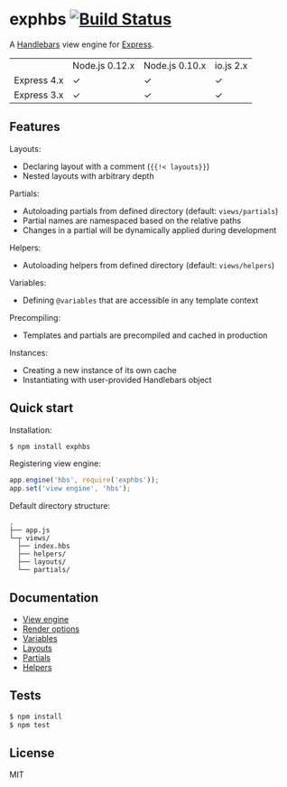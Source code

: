 # exphbs [![Build Status](https://travis-ci.org/gnowoel/exphbs.svg?branch=master)](https://travis-ci.org/gnowoel/exphbs)

A [Handlebars](https://github.com/wycats/handlebars.js) view engine for [Express](https://github.com/strongloop/express).

<table>
  <tr>
    <td></td>
    <td>Node.js 0.12.x</td>
    <td>Node.js 0.10.x</td>
    <td>io.js 2.x</td>
  </tr>
  <tr>
    <td>Express 4.x</td>
    <td>✓</td>
    <td>✓</td>
    <td>✓</td>
  </tr>
  <tr>
    <td>Express 3.x</td>
    <td>✓</td>
    <td>✓</td>
    <td>✓</td>
  </tr>
</table>

## Features

Layouts:

  * Declaring layout with a comment (`{{!< layouts}}`)
  * Nested layouts with arbitrary depth

Partials:

  * Autoloading partials from defined directory (default: `views/partials`)
  * Partial names are namespaced based on the relative paths
  * Changes in a partial will be dynamically applied during development

Helpers:

  * Autoloading helpers from defined directory (default: `views/helpers`)

Variables:

  * Defining `@variables` that are accessible in any template context

Precompiling:

  * Templates and partials are precompiled and cached in production

Instances:

  * Creating a new instance of its own cache
  * Instantiating with user-provided Handlebars object

## Quick start

Installation:

```bash
$ npm install exphbs
```

Registering view engine:

```javascript
app.engine('hbs', require('exphbs'));
app.set('view engine', 'hbs');
```

Default directory structure:

```
.
├── app.js
└─┬ views/
  ├── index.hbs
  ├── helpers/
  ├── layouts/
  └── partials/
```

## Documentation

  * [View engine](docs/engine.md)
  * [Render options](docs/options.md)
  * [Variables](docs/variables.md)
  * [Layouts](docs/layouts.md)
  * [Partials](docs/partials.md)
  * [Helpers](docs/helpers.md)

## Tests

```bash
$ npm install
$ npm test
```

## License

MIT
